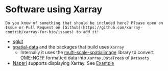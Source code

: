 # Software using Xarray

```{note}
Do you know of something that should be included here? Please open an Issue or Pull Request on [Github](https://github.com/xarray-contrib/xarray-for-bio/issues) to add it!
```



- [sgkit](https://sgkit-dev.github.io/sgkit/latest/index.html)
- [spatial-data](https://spatialdata.scverse.org/en/latest/index.html) and the packages that build uses `Xarray`
    - Internally it uses the [multi-scale-spatialimage](https://github.com/spatial-image/multiscale-spatial-image?tab=readme-ov-file#multiscale-spatial-image) library to convert [OME-NGFF](https://ngff.openmicroscopy.org/) formatted data into `Xarray.DataTree`s of `Dataset`s
- [Napari](https://napari.org/stable/) supports displaying Xarray. See [Example](https://napari.org/dev/gallery/xarray-latlon-timeseries.html)


